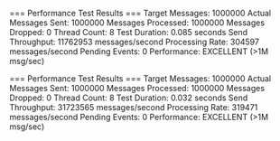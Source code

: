 === Performance Test Results ===
Target Messages: 1000000
Actual Messages Sent: 1000000
Messages Processed: 1000000
Messages Dropped: 0
Thread Count: 8
Test Duration: 0.085 seconds
Send Throughput: 11762953 messages/second
Processing Rate: 304597 messages/second
Pending Events: 0
Performance: EXCELLENT (>1M msg/sec)

=== Performance Test Results ===
Target Messages: 1000000
Actual Messages Sent: 1000000
Messages Processed: 1000000
Messages Dropped: 0
Thread Count: 8
Test Duration: 0.032 seconds
Send Throughput: 31723565 messages/second
Processing Rate: 319471 messages/second
Pending Events: 0
Performance: EXCELLENT (>1M msg/sec)